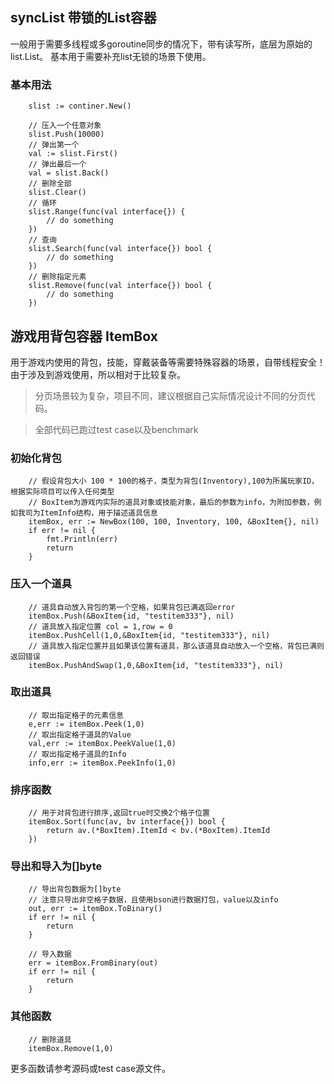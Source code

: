 ## syncList 带锁的List容器

一般用于需要多线程或多goroutine同步的情况下，带有读写所，底层为原始的list.List。
基本用于需要补充list无锁的场景下使用。

### 基本用法

```
    slist := continer.New()

    // 压入一个任意对象
    slist.Push(10000)
    // 弹出第一个
    val := slist.First()
    // 弹出最后一个
    val = slist.Back()
    // 删除全部
    slist.Clear()
    // 循环
    slist.Range(func(val interface{}) {
        // do something
    })
    // 查询
    slist.Search(func(val interface{}) bool {
        // do something
    })
    // 删除指定元素
    slist.Remove(func(val interface{}) bool {
        // do something
    })
```

## 游戏用背包容器 ItemBox

用于游戏内使用的背包，技能，穿戴装备等需要特殊容器的场景，自带线程安全！
由于涉及到游戏使用，所以相对于比较复杂。

> 分页场景较为复杂，项目不同，建议根据自己实际情况设计不同的分页代码。

> 全部代码已跑过test case以及benchmark

### 初始化背包

```
    // 假设背包大小 100 * 100的格子，类型为背包(Inventory),100为所属玩家ID，根据实际项目可以传入任何类型
    // BoxItem为游戏内实际的道具对象或技能对象，最后的参数为info，为附加参数，例如我司为ItemInfo结构，用于描述道具信息
	itemBox, err := NewBox(100, 100, Inventory, 100, &BoxItem{}, nil)
	if err != nil {
		fmt.Println(err)
		return
	}
```

### 压入一个道具

```
    // 道具自动放入背包的第一个空格，如果背包已满返回error
    itemBox.Push(&BoxItem{id, "testitem333"}, nil)
    // 道具放入指定位置 col = 1,row = 0
    itemBox.PushCell(1,0,&BoxItem{id, "testitem333"}, nil)
    // 道具放入指定位置并且如果该位置有道具，那么该道具自动放入一个空格，背包已满则返回错误
    itemBox.PushAndSwap(1,0,&BoxItem{id, "testitem333"}, nil)
```

### 取出道具

```
    // 取出指定格子的元素信息
    e,err := itemBox.Peek(1,0)
    // 取出指定格子道具的Value
    val,err := itemBox.PeekValue(1,0)
    // 取出指定格子道具的Info
    info,err := itemBox.PeekInfo(1,0)
```

### 排序函数

```
    // 用于对背包进行排序,返回true时交换2个格子位置
    itemBox.Sort(func(av, bv interface{}) bool {
		return av.(*BoxItem).ItemId < bv.(*BoxItem).ItemId
	})
```

### 导出和导入为[]byte

```
    // 导出背包数据为[]byte
    // 注意只导出非空格子数据，且使用bson进行数据打包，value以及info
	out, err := itemBox.ToBinary()
	if err != nil {
		return
	}

    // 导入数据
    err = itemBox.FromBinary(out)
	if err != nil {
		return
	}
```

### 其他函数

```
    // 删除道具
    itemBox.Remove(1,0)
```

更多函数请参考源码或test case源文件。